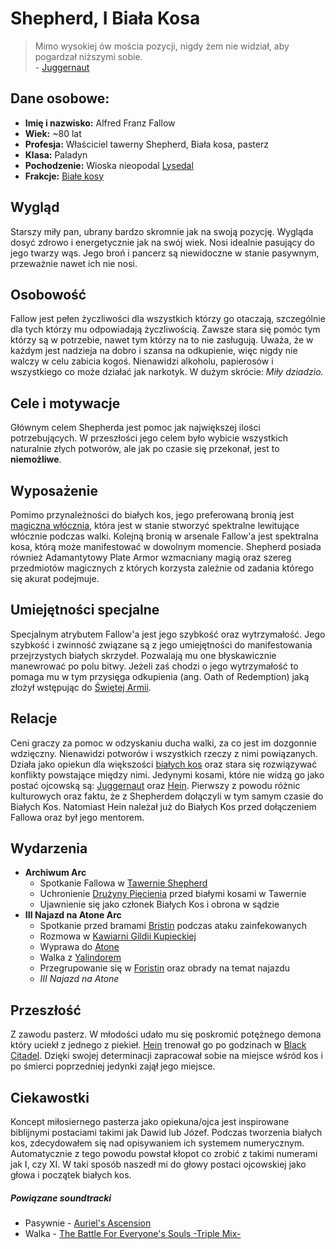 # Shepherd, I Biała Kosa
> Mimo wysokiej ów mościa pozycji, nigdy żem nie widział, aby pogardzał niższymi sobie.  
>  \- [Juggernaut](Juggernaut.md)
## Dane osobowe:
- **Imię i nazwisko:** Alfred Franz Fallow
- **Wiek:** ~80 lat
- **Profesja:** Właściciel tawerny Shepherd, Biała kosa, pasterz
- **Klasa:** Paladyn
- **Pochodzenie:** Wioska nieopodal [Lysedal](Lysedal.md)
- **Frakcje:** [Białe kosy](Bia%C5%82e%20kosy.md)
## Wygląd
Starszy miły pan, ubrany bardzo skromnie jak na swoją pozycję. Wygląda dosyć zdrowo i energetycznie jak na swój wiek. Nosi idealnie pasujący do jego twarzy wąs. Jego broń i pancerz są niewidoczne w stanie pasywnym, przeważnie nawet ich nie nosi.
## Osobowość
Fallow jest pełen życzliwości dla wszystkich którzy go otaczają, szczególnie dla tych którzy mu odpowiadają życzliwością. Zawsze stara się pomóc tym którzy są w potrzebie, nawet tym którzy na to nie zasługują. Uważa, że w każdym jest nadzieja na dobro i szansa na odkupienie, więc nigdy nie walczy w celu zabicia kogoś. Nienawidzi alkoholu, papierosów i wszystkiego co może działać jak narkotyk. W dużym skrócie: *Miły dziadzio.*
## Cele i motywacje
Głównym celem Shepherda jest pomoc jak największej ilości potrzebujących. W przeszłości jego celem było wybicie wszystkich naturalnie złych potworów, ale jak po czasie się przekonał, jest to **niemożliwe**.
## Wyposażenie
Pomimo przynależności do białych kos, jego preferowaną bronią jest [magiczna włócznia](Spear%20of%20The%20Holy%20Alliance.md), która jest w stanie stworzyć spektralne lewitujące włócznie podczas walki. Kolejną bronią w arsenale Fallow'a jest spektralna kosa, którą może manifestować w dowolnym momencie. Shepherd posiada również Adamantytowy Plate Armor wzmacniany magią oraz szereg przedmiotów magicznych z których korzysta zależnie od zadania którego się akurat podejmuje. 
## Umiejętności specjalne
Specjalnym atrybutem Fallow'a jest jego szybkość oraz wytrzymałość. Jego szybkość i zwinność związane są z jego umiejętności do manifestowania przejrzystych białych skrzydeł. Pozwalają mu one błyskawicznie manewrować po polu bitwy. Jeżeli zaś chodzi o jego wytrzymałość to pomaga mu w tym przysięga odkupienia (ang. Oath of Redemption) jaką złożył wstępując do  [Świętej Armii](%C5%9Awi%C4%99ta%20Armia.md).
## Relacje 
Ceni graczy za pomoc w odzyskaniu ducha walki, za co jest im dozgonnie wdzięczny. Nienawidzi potworów i wszystkich rzeczy z nimi powiązanych. Działa jako opiekun dla większości [białych kos](Bia%C5%82e%20kosy.md) oraz stara się rozwiązywać konflikty powstające między nimi. Jedynymi kosami, które nie widzą go jako postać ojcowską są: [Juggernaut](Juggernaut.md) oraz [Hein](Arbiter%20Hein.md). Pierwszy z powodu różnic kulturowych oraz faktu, że z Shepherdem dołączyli w tym samym czasie do Białych Kos. Natomiast Hein należał już do Białych Kos przed dołączeniem Fallowa oraz był jego mentorem.
## Wydarzenia
- **Archiwum Arc**
	- Spotkanie Fallowa w [Tawernie Shepherd](Tawerna%20Shepherd.md)
	- Uchronienie [Drużyny Pięcienia](Dru%C5%BCyna%20Pi%C4%99cienia.md) przed białymi kosami w Tawernie
	- Ujawnienie się jako członek Białych Kos i obrona w sądzie
- **III Najazd na Atone Arc**
	- Spotkanie przed bramami [Bristin](Bristin.md) podczas ataku zainfekowanych
	- Rozmowa w [Kawiarni Gildii Kupieckiej](Kawiarnia%20Gildii%20Kupieckiej.md)
	- Wyprawa do [Atone](Atone.md)
	- Walka z [Yalindorem](Yalindor.md)
	- Przegrupowanie się w [Foristin](Foristin.md) oraz obrady na temat najazdu
	- *III Najazd na Atone*
## Przeszłość
Z zawodu pasterz. W młodości udało mu się poskromić potężnego demona który uciekł z jednego z piekieł. [Hein](Arbiter%20Hein.md) trenował go po godzinach w [Black Citadel](Black%20Citadel.md). Dzięki swojej determinacji zapracował sobie na miejsce wśród kos i po śmierci poprzedniej jedynki zajął jego miejsce.
## Ciekawostki
Koncept miłosiernego pasterza jako opiekuna/ojca jest inspirowane biblijnymi postaciami takimi jak Dawid lub Józef. Podczas tworzenia białych kos, zdecydowałem się nad opisywaniem ich systemem numerycznym. Automatycznie z tego powodu powstał kłopot co zrobić z takimi numerami jak I, czy XI. W taki sposób naszedł mi do głowy postaci ojcowskiej jako głowa i początek białych kos.  
##### **Powiązane soundtracki**   
- Pasywnie - [Auriel's Ascension](https://www.youtube.com/watch?v=fHxQ4Nk9tpo)
- Walka - [The Battle For Everyone's Souls -Triple Mix-](https://www.youtube.com/watch?v=99sr7nyxkOc)